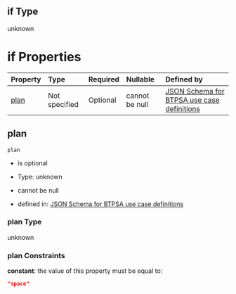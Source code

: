 ## if Type

unknown

# if Properties

| Property      | Type          | Required | Nullable       | Defined by                                                                                                                                                                                                                                    |
| :------------ | :------------ | :------- | :------------- | :-------------------------------------------------------------------------------------------------------------------------------------------------------------------------------------------------------------------------------------------- |
| [plan](#plan) | Not specified | Optional | cannot be null | [JSON Schema for BTPSA use case definitions](btpsa-usecase-properties-services-items-allof-1-then-allof-122-then-allof-3-if-properties-plan.md "undefined#/properties/services/items/allOf/1/then/allOf/122/then/allOf/3/if/properties/plan") |

## plan



`plan`

*   is optional

*   Type: unknown

*   cannot be null

*   defined in: [JSON Schema for BTPSA use case definitions](btpsa-usecase-properties-services-items-allof-1-then-allof-122-then-allof-3-if-properties-plan.md "undefined#/properties/services/items/allOf/1/then/allOf/122/then/allOf/3/if/properties/plan")

### plan Type

unknown

### plan Constraints

**constant**: the value of this property must be equal to:

```json
"space"
```

